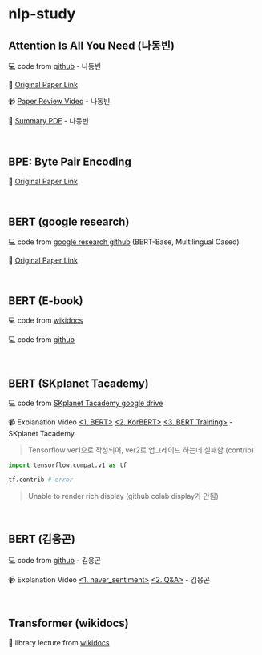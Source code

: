 # nlp-study

## Attention Is All You Need (나동빈)

💻 code from [github](https://github.com/ndb796/Deep-Learning-Paper-Review-and-Practice/blob/master/code_practices/Attention_is_All_You_Need_Tutorial_(German_English).ipynb) - 나동빈

📄 [Original Paper Link](https://arxiv.org/abs/1706.03762)

📹 [Paper Review Video](https://www.youtube.com/watch?v=AA621UofTUA&ab_channel=%EB%8F%99%EB%B9%88%EB%82%98) - 나동빈

📝 [Summary PDF](https://github.com/ndb796/Deep-Learning-Paper-Review-and-Practice/blob/master/lecture_notes/Transformer.pdf) - 나동빈

<br>

## BPE: Byte Pair Encoding

📄 [Original Paper Link](https://arxiv.org/abs/1508.07909)

<br>

## BERT (google research)

💻 code from [google research github](https://github.com/google-research/bert) (BERT-Base, Multilingual Cased)

📄 [Original Paper Link](https://arxiv.org/abs/1810.04805)

<br>

## BERT (E-book)

💻 code from [wikidocs](https://wikidocs.net/109251)

💻 code from [github](https://github.com/LaJeremi/Tensorflow-nlp-tutorial-Practice-/blob/0c862ebe1966546b0b5b95aed26a36af0bb560d6/18.%20Fine-tuning%20BERT%20(Cls%2C%20NER%2C%20NLI)/%2018_03_google_bert_nsmc_tpu.ipynb)

<br>

## BERT (SKplanet Tacademy)

💻 code from [SKplanet Tacademy google drive](https://drive.google.com/drive/folders/1QQphR2tmk5g6BheZKZ5q8WhX5yixV8xZ)

📹 Explanation Video [<1. BERT>](https://www.youtube.com/watch?v=riGc8z3YIgQ&t=2s&ab_channel=SKplanetTacademy) 
[<2. KorBERT>](https://www.youtube.com/watch?v=PzvKDpQgNzc&ab_channel=SKplanetTacademy) 
[<3. BERT Training>](https://www.youtube.com/watch?v=S42vDzJExIA&t=368s&ab_channel=SKplanetTacademy) - SKplanet Tacademy

> Tensorflow ver1으로 작성되어, ver2로 업그레이드 하는데 실패함 (contrib)

```python
import tensorflow.compat.v1 as tf

tf.contrib # error
```

> Unable to render rich display (github colab display가 안됨)
> 
<br>

## BERT (김웅곤)

💻 code from [github](https://github.com/kimwoonggon/publicservant_AI) - 김웅곤

📹 Explanation Video [<1. naver_sentiment>](https://www.youtube.com/watch?v=OOfCI8R0jr8&ab_channel=%EA%B9%80%EC%9B%85%EA%B3%A4) 
[<2. Q&A>](https://www.youtube.com/watch?v=LuApA264Wbs&ab_channel=%EA%B9%80%EC%9B%85%EA%B3%A4) - 김웅곤

<br>

## Transformer (wikidocs)

📝 library lecture from [wikidocs](https://wikidocs.net/book/8056)
